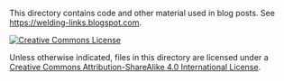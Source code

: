 This directory contains code and other material used in blog posts.
See https://welding-links.blogspot.com.

[![Creative Commons License](https://i.creativecommons.org/l/by-sa/4.0/88x31.png)](http://creativecommons.org/licenses/by-sa/4.0/)

Unless otherwise indicated, files in this directory are licensed under a [Creative Commons Attribution-ShareAlike 4.0 International License](http://creativecommons.org/licenses/by-sa/4.0/).
